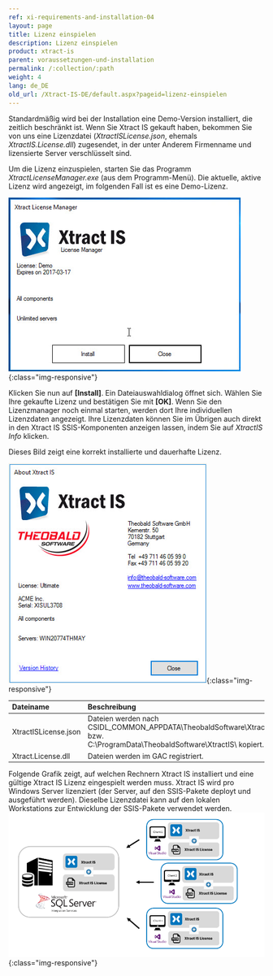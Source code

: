 ```yaml
---
ref: xi-requirements-and-installation-04
layout: page
title: Lizenz einspielen
description: Lizenz einspielen
product: xtract-is
parent: voraussetzungen-und-installation
permalink: /:collection/:path
weight: 4
lang: de_DE
old_url: /Xtract-IS-DE/default.aspx?pageid=lizenz-einspielen
---
```

Standardmäßig wird bei der Installation eine Demo-Version installiert, die zeitlich beschränkt ist. 
Wenn Sie Xtract IS gekauft haben, bekommen Sie von uns eine Lizenzdatei (*XtractISLicense.json*, ehemals 
*XtractIS.License.dll*) zugesendet, in der unter Anderem Firmenname und lizensierte Server verschlüsselt sind.

Um die Lizenz einzuspielen, starten Sie das Programm *XtractLicenseManager.exe* (aus dem Programm-Menü). 
Die aktuelle, aktive Lizenz wird angezeigt, im folgenden Fall ist es eine Demo-Lizenz.

![XIS-License-Manager](/img/content/XIS-License-Manager.jpg){:class="img-responsive"}

Klicken Sie nun auf **[Install]**. Ein Dateiauswahldialog öffnet sich. Wählen Sie Ihre gekaufte Lizenz und bestätigen Sie mit **[OK]**. Wenn Sie den Lizenzmanager noch einmal starten, werden dort Ihre individuellen Lizenzdaten angezeigt. Ihre Lizenzdaten können Sie im Übrigen auch direkt in den Xtract IS SSIS-Komponenten anzeigen lassen, indem Sie auf *XtractIS Info* klicken.

Dieses Bild zeigt eine korrekt installierte und dauerhafte Lizenz.

![XIS_License_Info](/img/content/XIS_License_Info.jpg){:class="img-responsive"}

| Dateiname | Beschreibung |
|:--|:--|
| XtractISLicense.json | Dateien werden nach <br> CSIDL_COMMON_APPDATA\TheobaldSoftware\XtractIS\ bzw. <br> C:\ProgramData\TheobaldSoftware\XtractIS\ kopiert.|
|Xtract.License.dll | Dateien werden im GAC registriert. |

Folgende Grafik zeigt, auf welchen Rechnern Xtract IS installiert und eine gültige Xtract IS Lizenz eingespielt werden muss. Xtract IS wird pro Windows Server lizenziert (der Server, auf den SSIS-Pakete deployt und ausgeführt werden). Dieselbe Lizenzdatei kann auf den lokalen Workstations zur Entwicklung der SSIS-Pakete verwendet werden.<br>
![client_Server_architecture_xis_final](/img/content/xis/client_server_xis.png){:class="img-responsive"}

 
